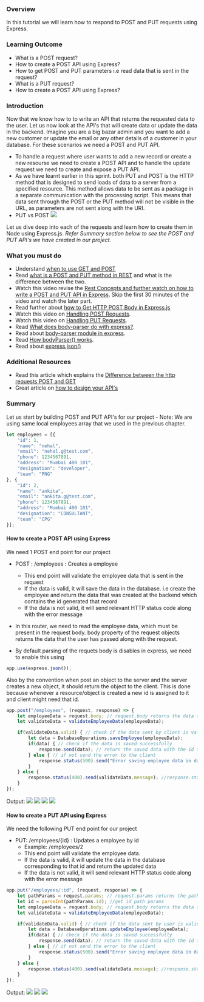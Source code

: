 ### Overview
In this tutorial we will learn how to respond to POST and PUT requests using Express.

### Learning Outcome
- What is a POST request?
- How to create a POST API using Express?
- How to get POST and PUT parameters i.e read data that is sent in the request?
- What is a PUT request?
- How to create a POST API using Express?

### Introduction
Now that we know how to to write an API that returns the requested data to the user. Let us now look at the API's that will create data or update the data in the backend. Imagine you are a big bazar admin and you want to add a new customer or update the email or any other details of a customer in your database. For these scenarios we need a POST and PUT API. 
- To handle a request where user wants to add a new record or create a new resourse we need to create a POST API and to handle the update request we need to create and expose a PUT API.
- As we have learnt earlier in this sprint. both PUT and POST is the HTTP method that is designed to send loads of data to a server from a specified resource. This method allows data to be sent as a package in a separate communication with the processing script. This means that data sent through the POST or the PUT method will not be visible in the URL, as parameters are not sent along with the URI.
- PUT vs POST
![](./images/putvspost.png)

Let us dive deep into each of the requests and learn how to create them in Node using Express.js.
*Refer Summary section below to see the POST and PUT API's we have created in our project.*

### What you must do
- Understand [when to use GET and POST](https://www.diffen.com/difference/GET-vs-POST-HTTP-Requests)
- Read [what is a POST and PUT method in REST](https://javarevisited.blogspot.com/2016/10/difference-between-put-and-post-in-restful-web-service.html#axzz6I4IG9rMS) and what is the difference between the two.
- Watch this video revise the [Rest Concepts and further watch on how to write a POST and PUT API in Express](https://www.youtube.com/watch?v=pKd0Rpw7O48&t=65s). Skip the first 30 minutes of the video and watch the later part.
- Read further about [how to Get HTTP POST Body in Express.js](https://stackabuse.com/get-http-post-body-in-express-js/)
- Watch this video on [Handling POST Requests](https://www.youtube.com/watch?v=rin7gb9kdpk). 
- Watch this video on [Handling PUT Requests](https://www.youtube.com/watch?v=sEkRmVfc8XE).
- Read [What does body-parser do with express?](https://stackoverflow.com/questions/38306569/what-does-body-parser-do-with-express).
- Read about [body-parser module in express](https://expressjs.com/en/resources/middleware/body-parser.html).
- Read [How bodyParser() works](https://medium.com/@adamzerner/how-bodyparser-works-247897a93b90).
- Read about [express.json()](https://expressjs.com/en/api.html#express.json)

### Additional Resources
- Read this article which explains the [Difference between the http requests POST and GET](https://medium.com/@LazaroIbanez/difference-between-the-http-requests-post-and-get-3b4ed40164c1)
- Great article on [how to design your API's](https://docs.microsoft.com/en-us/azure/architecture/best-practices/api-design)


### Summary 
Let us start by building POST and PUT API's for our project -
Note: We are using same local employees array that we used in the previous chapter.
```js
let employees = [{
    "id": 1,
    "name": "nehal",
    "email": "nehal.g@test.com",
    "phone": 1234567891,
    "address": "Mumbai 400 101",
    "designation": "developer",
    "team": "PNG"
}, {
    "id": 2,
    "name": "ankita",
    "email": "ankita.g@test.com",
    "phone": 1234567891,
    "address": "Mumbai 400 101",
    "designation": "CONSULTANT",
    "team": "CPG"
}];
```

#### How to create a POST API using Express
We need 1 POST end point for our project 
- POST : /employees : Creates a employee
    - This end point will validate the employee data that is sent in the request
    - If the data is valid, it will save the data in the database. i.e create the employee and return the data that was created at the backend which contains the id generated that record
    - If the data is not valid, it will send relevant HTTP status code along with the error message

- In this router, we need to read the employee data, which must be present in the request body. body property of the request objects returns the data that the user has passed along with the request.
- By default parsing of the requets body is disables in express, we need to enable this using 
```js
app.use(express.json());
```

Also by the convention when post an object to the server and the server creates a new object, it should return the object to the client. This is done because whenever a resource/object is created a new id is assigned to it and client might need that id.

```js
app.post("/employees", (request, response) => {
    let employeeData = request.body; // request.body returns the data the client has sent in the request
    let validateData = validateEmployeeData(employeeData);

    if(validateData.valid) { // check if the data sent by client is valid if not send bad request error to the client
        let data = DatabaseOperations.saveEmployee(employeeData);
        if(data) { // check if the data is saved successfully
            response.send(data); // return the saved data with the id that is generated.
        } else { // if not send the error to the client
            response.status(500).send("Error saving employee data in database");
        }    
    } else {
        response.status(400).send(validateData.message); //response.status sets the hhtp status code of the response. By default it is 200. 400 means bad request from the client
    }
});
```

Output:
    ![](../6.%20project/images/6.png)
    ![](../6.%20project/images/7.png)
    ![](../6.%20project/images/8.png)
    ![](../6.%20project/images/9.png)


#### How to create a PUT API using Express
We need the following PUT end point for our project 
- PUT: /employees/{id} : Updates a employee by id
    - Example: /employees/2
    - This end point will validate the employee data.
    - If the data is valid, it will update the data in the database corresponding to that id and return the updated data
    - If the data is not valid, it will send relevant HTTP status code along with the error message

```js
app.put("/employees/:id", (request, response) => {
    let pathParams = request.params; // request.params returns the paths params object. 
    let id = parseInt(pathParams.id); //get id path params
    let employeeData = request.body; // request.body returns the data the client has sent in the request
    let validateData = validateEmployeeData(employeeData);

    if(validateData.valid) { // check if the data sent by user is valid if not send bad request error to the client
        let data = DatabaseOperations.updateEmployee(employeeData);
        if(data) { // check if the data is saved successfully
            response.send(data); // return the saved data with the id that is generated.
        } else { // if not send the error to the client
            response.status(500).send("Error saving employee data in database");
        }    
    } else {
        response.status(400).send(validateData.message); //response.status sets the hhtp status code of the response. By default it is 200. 400 means bad request from the client
    }
});
```

Output: 
    ![](../6.%20project/images/10.png)
    ![](../6.%20project/images/11.png)
    ![](../6.%20project/images/12.png)
